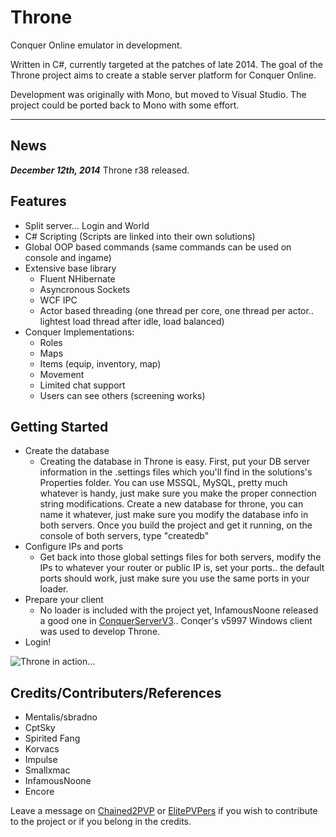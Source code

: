 Throne
===============================================

Conquer Online emulator in development.

Written in C#, currently targeted at the patches of late 2014. 
The goal of the Throne project aims to create a stable server platform for Conquer Online.

Development was originally with Mono, but moved to Visual Studio. The project could be ported back to Mono with some effort.
******************************

News
----
***December 12th, 2014*** Throne r38 released.


Features
--------
 - Split server... Login and World
 - C# Scripting (Scripts are linked into their own solutions)
 - Global OOP based commands (same commands can be used on console and ingame)
 - Extensive base library
   - Fluent NHibernate
   - Asyncronous Sockets
   - WCF IPC
   - Actor based threading (one thread per core, one thread per actor.. lightest load thread after idle, load balanced)
 - Conquer Implementations:
   - Roles
   - Maps
   - Items (equip, inventory, map)
   - Movement
   - Limited chat support
   - Users can see others (screening works)

Getting Started
----
 - Create the database
   - Creating the database in Throne is easy. First, put your DB server information in the .settings files which you'll find    in the solutions's Properties folder. You can use MSSQL, MySQL, pretty much whatever is handy, just make sure you make the    proper connection string modifications. Create a new database for throne, you can name it whatever, just make sure you       modify the database info in both servers. Once you build the project and get it running, on the console of both servers,     type "createdb"
 - Configure IPs and ports
   - Get back into those global settings files for both servers, modify the IPs to whatever your router or public IP is, set your ports.. the default ports should work, just make sure you use the same ports in your loader.
 - Prepare your client
   - No loader is included with the project yet, InfamousNoone released a good one in [ConquerServerV3](https://www.assembla.com/code/conquerserverv3/subversion/nodes).. Conqer's v5997 Windows client was used to develop Throne.
 - Login!



![Throne in action...](http://i.imgur.com/tZs4aeu.jpg)



Credits/Contributers/References
-------
- Mentalis/sbradno
- CptSky
- Spirited Fang
- Korvacs
- Impulse
- Smallxmac
- InfamousNoone
- Encore

Leave a message on [Chained2PVP](http://chained2pvp.com/topic/332-throne-project-development/) or [ElitePVPers](http://www.elitepvpers.com/forum/co2-pserver-guides-releases/3526603-release-project-development-throne.html) if you wish to contribute to the project or if you belong in the credits.





